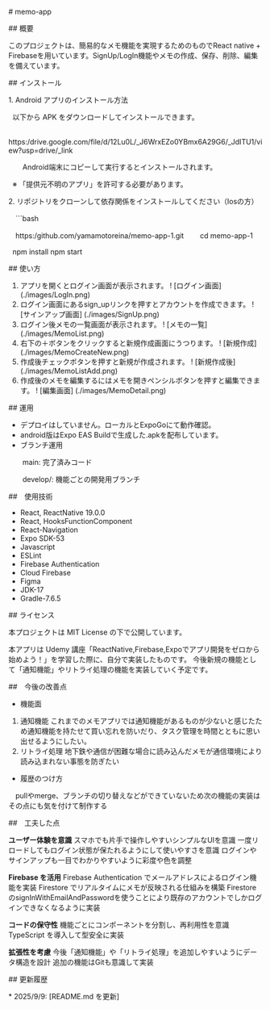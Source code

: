 \# memo-app



\## 概要



このプロジェクトは、簡易的なメモ機能を実現するためのものでReact native + Firebaseを用いています。SignUp/LogIn機能やメモの作成、保存、削除、編集を備えています。



\## インストール



1\. Android アプリのインストール方法

&nbsp;  以下から APK をダウンロードしてインストールできます。

&nbsp; https:/drive.google.com/file/d/12Lu0L/_J6WrxEZo0YBmx6A29G6/_JdITU1/view?usp=drive/_link

　　Android端末にコピーして実行するとインストールされます。  

&nbsp;  ※ 「提供元不明のアプリ」を許可する必要があります。



2\. リポジトリをクローンして依存関係をインストールしてください（Iosの方）

　```bash

　https:/github.com/yamamotoreina/memo-app-1.git　
　cd memo-app-1

  npm install
  npm start





\## 使い方



1. アプリを開くとログイン画面が表示されます。
   ! \[ログイン画面] (./images/LogIn.png)
2. ログイン画面にあるsign\_upリンクを押すとアカウントを作成できます。
   ! \[サインアップ画面] (./images/SignUp.png)
3. ログイン後メモの一覧画面が表示されます。
   ! \[メモの一覧] (./images/MemoList.png)
4. 右下の＋ボタンをクリックすると新規作成画面にうつります。
   ! \[新規作成] (./images/MemoCreateNew.png)
5. 作成後チェックボタンを押すと新規が作成されます。
   ! \[新規作成後] (./images/MemoListAdd.png)
6. 作成後のメモを編集するにはメモを開きペンシルボタンを押すと編集できます。
   ! \[編集画面] (./images/MemoDetail.png)



\## 運用



* デプロイはしていません。ローカルとExpoGoにて動作確認。
* android版はExpo EAS Buildで生成した.apkを配布しています。
* ブランチ運用

　　main: 完了済みコード

　　develop/: 機能ごとの開発用ブランチ



\##　使用技術



* React, ReactNative  19.0.0
* React, HooksFunctionComponent
* React-Navigation
* Expo SDK-53
* Javascript
* ESLint
* Firebase Authentication
* Cloud Firebase
* Figma
* JDK-17
* Gradle-7.6.5



\## ライセンス



本プロジェクトは MIT License の下で公開しています。



本アプリは Udemy 講座「ReactNative,Firebase,Expoでアプリ開発をゼロから始めよう！」を学習した際に、自分で実装したものです。
今後新規の機能として「通知機能」やリトライ処理の機能を実装していく予定です。





\##　今後の改善点



* 機能面



1. 通知機能
   これまでのメモアプリでは通知機能があるものが少ないと感じたため通知機能を持たせて買い忘れを防いだり、タスク管理を時間とともに思い出せるようにしたい。
2. リトライ処理
   地下鉄や通信が困難な場合に読み込んだメモが通信環境により読み込まれない事態を防ぎたい

* 履歴のつけ方

　pullやmerge、ブランチの切り替えなどができていないため次の機能の実装はその点にも気を付けて制作する



\##　工夫した点



**ユーザー体験を意識**
スマホでも片手で操作しやすいシンプルなUIを意識
一度リロードしてもログイン状態が保たれるようにして使いやすさを意識
ログインやサインアップも一目でわかりやすいように彩度や色を調整

**Firebase を活用**
Firebase Authentication でメールアドレスによるログイン機能を実装
Firestore でリアルタイムにメモが反映される仕組みを構築
FirestoreのsignInWithEmailAndPasswordを使うことにより既存のアカウントでしかログインできなくなるように実装

**コードの保守性**
機能ごとにコンポーネントを分割し、再利用性を意識
TypeScript を導入して型安全に実装

**拡張性を考慮**
今後「通知機能」や「リトライ処理」を追加しやすいようにデータ構造を設計
追加の機能はGitも意識して実装



\## 更新履歴



\* 2025/9/9: \[README.md を更新]
